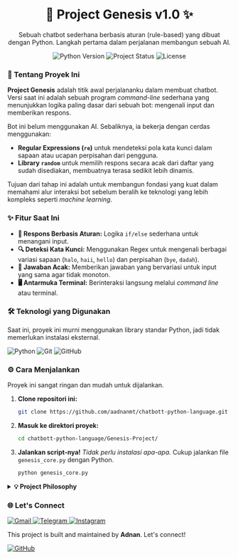 <div align="center">

# 🤖 Project Genesis v1.0 ✨

<p>Sebuah chatbot sederhana berbasis aturan (rule-based) yang dibuat dengan Python. Langkah pertama dalam perjalanan membangun sebuah AI.</p>

<p>
  <img src="https://img.shields.io/badge/Python-3.10%2B-blue?style=for-the-badge&logo=python" alt="Python Version">
  <img src="https://img.shields.io/badge/Status-Foundation-yellow?style=for-the-badge" alt="Project Status">
  <img src="https://img.shields.io/badge/License-MIT-purple?style=for-the-badge" alt="License">
</p>

</div>

### 🚀 Tentang Proyek Ini

**Project Genesis** adalah titik awal perjalananku dalam membuat chatbot. Versi saat ini adalah sebuah program *command-line* sederhana yang menunjukkan logika paling dasar dari sebuah bot: mengenali input dan memberikan respons.

Bot ini belum menggunakan AI. Sebaliknya, ia bekerja dengan cerdas menggunakan:
* **Regular Expressions (`re`)** untuk mendeteksi pola kata kunci dalam sapaan atau ucapan perpisahan dari pengguna.
* **Library `random`** untuk memilih respons secara acak dari daftar yang sudah disediakan, membuatnya terasa sedikit lebih dinamis.

Tujuan dari tahap ini adalah untuk membangun fondasi yang kuat dalam memahami alur interaksi bot sebelum beralih ke teknologi yang lebih kompleks seperti *machine learning*.

### ✨ Fitur Saat Ini

* **💬 Respons Berbasis Aturan:** Logika `if/else` sederhana untuk menangani input.
* **🔍 Deteksi Kata Kunci:** Menggunakan Regex untuk mengenali berbagai variasi sapaan (`halo`, `haii`, `hello`) dan perpisahan (`bye`, `dadah`).
* **🎲 Jawaban Acak:** Memberikan jawaban yang bervariasi untuk input yang sama agar tidak monoton.
* **🖥️ Antarmuka Terminal:** Berinteraksi langsung melalui *command line* atau terminal.

### 🛠️ Teknologi yang Digunakan

Saat ini, proyek ini murni menggunakan library standar Python, jadi tidak memerlukan instalasi eksternal.

![Python](https://img.shields.io/badge/Python-3776AB?style=for-the-badge&logo=python&logoColor=white)
![Git](https://img.shields.io/badge/Git-F05032?style=for-the-badge&logo=git&logoColor=white)
![GitHub](https://img.shields.io/badge/GitHub-181717?style=for-the-badge&logo=github&logoColor=white)

### ⚙️ Cara Menjalankan

Proyek ini sangat ringan dan mudah untuk dijalankan.

1.  **Clone repositori ini:**
    ```bash
    git clone https://github.com/aadnanmt/chatbott-python-language.git
    ```
2.  **Masuk ke direktori proyek:**
    ```bash
    cd chatbott-python-language/Genesis-Project/
    ```
3.  **Jalankan script-nya!**
    *Tidak perlu instalasi apa-apa.* Cukup jalankan file `genesis_core.py` dengan Python.
    ```bash
    python genesis_core.py
    ```

<details>
<summary><strong>💡 Project Philosophy</strong></summary>

> This project is proof that everything great starts with a small step. Building from the most basic foundation—like `if/else` logic and Regex—is the best way to truly understand how complex systems work. *Master the basics, then innovate.*

</details>

<div align="left">

### 🌐 Let's Connect

<p align="left">
  <a href="mailto:contact.aadnanmt@gmail.com" target="_blank">
    <img src="https://img.shields.io/badge/Gmail-D14836?style=for-the-badge&logo=gmail&logoColor=white" alt="Gmail">
  </a>
  <a href="https://t.me/aadnanmt" target="_blank">
    <img src="https://img.shields.io/badge/Telegram-2CA5E0?style=for-the-badge&logo=telegram&logoColor=white" alt="Telegram">
  </a>
  <a href="https://instagram.com/aadnanmt" target="_blank">
    <img src="https://img.shields.io/badge/Instagram-E4405F?style=for-the-badge&logo=instagram&logoColor=white" alt="Instagram">
  </a>
</p>

This project is built and maintained by **Adnan**. Let's connect!

[![GitHub](https://img.shields.io/badge/GitHub-Follow_Me-181717?style=for-the-badge&logo=github)](https://github.com/aadnannt)

</div>
